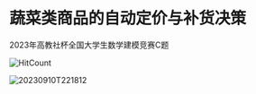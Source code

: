 # 蔬菜类商品的自动定价与补货决策

2023年高教社杯全国大学生数学建模竞赛C题

![HitCount](https://img.shields.io/endpoint?url=https%3A%2F%2Fhits.dwyl.com%2FHuaYuXiao%2FAutomated-Pricing-and-Replenishment-Decisions-for-Vegetable-Products.json%3Fcolor%3Dpink)

![20230910T221812](https://github.com/HuaYuXiao/Automated-pricing-and-replenishment-decisions-for-vegetable-products/assets/117464811/b82c143c-2922-4d5c-855b-41ca7337914a)
